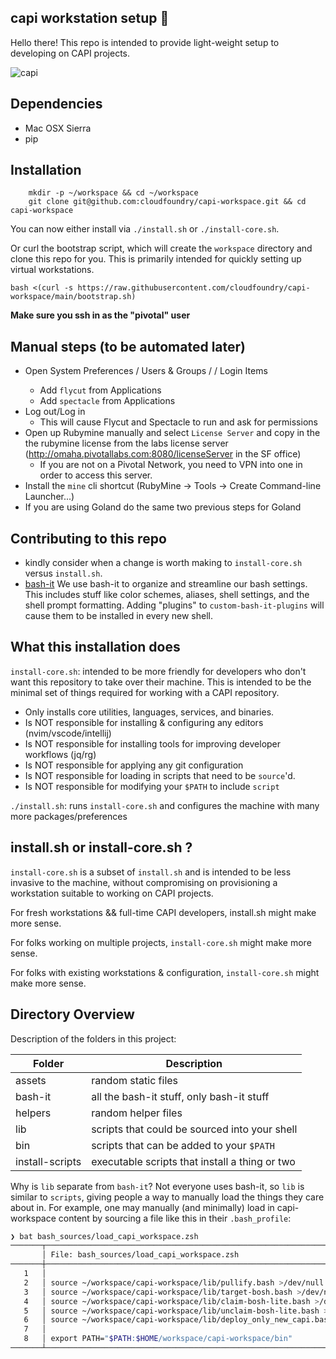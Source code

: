 ## capi workstation setup 🐋

Hello there! This repo is intended to provide light-weight setup to developing on CAPI projects.

![capi](https://im-01.gifer.com/9Y0s.gif)

## Dependencies
* Mac OSX Sierra
* pip

## Installation

```
    mkdir -p ~/workspace && cd ~/workspace
    git clone git@github.com:cloudfoundry/capi-workspace.git && cd capi-workspace
```

You can now either install via `./install.sh` or `./install-core.sh`.

Or curl the bootstrap script, which will create the `workspace` directory and clone this repo for you.
This is primarily intended for quickly setting up virtual workstations.

```
bash <(curl -s https://raw.githubusercontent.com/cloudfoundry/capi-workspace/main/bootstrap.sh)
```
**Make sure you ssh in as the "pivotal" user** 

## Manual steps (to be automated later)
* Open System Preferences / Users & Groups / <user> / Login Items
    * Add `flycut` from Applications
    * Add `spectacle` from Applications
* Log out/Log in
    * This will cause Flycut and Spectacle to run and ask for permissions
* Open up Rubymine manually and select `License Server` and copy in the the rubymine license from the labs license server (http://omaha.pivotallabs.com:8080/licenseServer in the SF office)
  - If you are not on a Pivotal Network, you need to VPN into one in order to access this server.
* Install the `mine` cli shortcut (RubyMine -> Tools -> Create Command-line Launcher...)
* If you are using Goland do the same two previous steps for Goland

## Contributing to this repo

* kindly consider when a change is worth making to `install-core.sh` versus `install.sh`.
* [bash-it](https://github.com/Bash-it/bash-it) We use bash-it to organize and streamline our bash settings. This includes stuff like color schemes, aliases, shell settings, and the shell prompt formatting. Adding "plugins" to `custom-bash-it-plugins` will cause them to be installed in every new shell.

## What this installation does

`install-core.sh`: intended to be more friendly for developers who don't want this repository to take over their machine. This is intended to be the minimal set of things required for working with a CAPI repository.
* Only installs core utilities, languages, services, and binaries.
* Is NOT responsible for installing & configuring any editors (nvim/vscode/intellij)
* Is NOT responsible for installing tools for improving developer workflows (jq/rg)
* Is NOT responsible for applying any git configuration
* Is NOT responsible for loading in scripts that need to be `source`'d.
* Is NOT responsible for modifying your `$PATH` to include `script`

`./install.sh`: runs `install-core.sh` and configures the machine with many more packages/preferences

## install.sh or install-core.sh ?

`install-core.sh` is a subset of `install.sh` and is intended to be less invasive to the machine, without compromising on provisioning a workstation suitable to working on CAPI projects.

For fresh workstations && full-time CAPI developers, install.sh might make more sense.

For folks working on multiple projects, `install-core.sh` might make more sense.

For folks with existing workstations & configuration, `install-core.sh` might make more sense.

## Directory Overview

Description of the folders in this project:

Folder           | Description
---------------- | -----------
assets           | random static files
bash-it          | all the bash-it stuff, only bash-it stuff
helpers          | random helper files
lib              | scripts that could be sourced into your shell
bin              | scripts that can be added to your `$PATH`
install-scripts  | executable scripts that install a thing or two

Why is `lib` separate from `bash-it`? Not everyone uses bash-it, so `lib` is similar to `scripts`, giving people a way to manually load the things they care about in. For example, one may manually (and minimally) load in capi-workspace content by sourcing a file like this in their `.bash_profile`:

```bash
❯ bat bash_sources/load_capi_workspace.zsh
───────┬────────────────────────────────────────────────────────────────────────────────────────────────────────────────────────────
       │ File: bash_sources/load_capi_workspace.zsh
───────┼────────────────────────────────────────────────────────────────────────────────────────────────────────────────────────────
   1   │
   2   │ source ~/workspace/capi-workspace/lib/pullify.bash >/dev/null
   3   │ source ~/workspace/capi-workspace/lib/target-bosh.bash >/dev/null
   4   │ source ~/workspace/capi-workspace/lib/claim-bosh-lite.bash >/dev/null
   5   │ source ~/workspace/capi-workspace/lib/unclaim-bosh-lite.bash >/dev/null
   6   │ source ~/workspace/capi-workspace/lib/deploy_only_new_capi.bash >/dev/null
   7   │
   8   │ export PATH="$PATH:$HOME/workspace/capi-workspace/bin"
───────┴────────────────────────────────────────────────────────────────────────────────────────────────────────────────────────────
```
